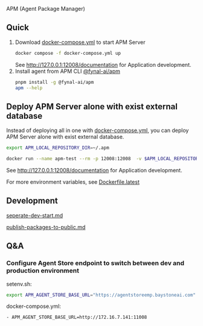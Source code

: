 APM (Agent Package Manager)

## Quick

1. Download [docker-compose.yml](./docker-compose.yml) to start APM Server
   ```sh
   docker compose -f docker-compose.yml up
   ```
   See http://127.0.0.1:12008/documentation for Application development.
2. Install agent from APM CLI [@fynal-ai/apm](https://www.npmjs.com/package/@fynal-ai/apm)
   ```sh
   pnpm install -g @fynal-ai/apm
   apm --help
   ```

## Deploy APM Server alone with exist external database

Instead of deploying all in one with [docker-compose.yml](./docker-compose.yml), you can deploy APM
Server alone with exist external database.

```sh
export APM_LOCAL_REPOSITORY_DIR=~/.apm

docker run --name apm-test --rm -p 12008:12008  -v $APM_LOCAL_REPOSITORY_DIR:/app/.apm -e MONGO_CONNECTION_STRING=<MONGO_CONNECTION_STRING> -e REDIS_CONNECTION_STRING=<REDIS_CONNECTION_STRING> fynalai/apm:latest
```

See http://127.0.0.1:12008/documentation for Application development.

For more environment variables, see [Dockerfile.latest](./Dockerfile.latest)

## Development

[seperate-dev-start.md](./docs/seperate-dev-start.md)

[publish-packages-to-public.md](./docs/publish-packages-to-public.md)

## Q&A

### Configure Agent Store endpoint to switch between dev and production environment

setenv.sh:

```sh
export APM_AGENT_STORE_BASE_URL="https://agentstoreemp.baystoneai.com"
```

docker-compose.yml:

```
- APM_AGENT_STORE_BASE_URL=http://172.16.7.141:11008
```
